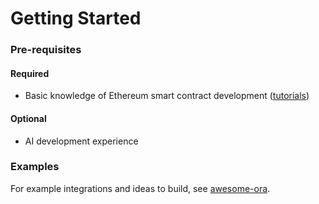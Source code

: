 # Getting Started

### Pre-requisites

#### Required

* Basic knowledge of Ethereum smart contract development ([tutorials](https://ethereum.org/en/developers/tutorials/))

#### Optional

* AI development experience

### Examples

For example integrations and ideas to build, see [awesome-ora](https://github.com/ora-io/awesome-ora#-ai-oracle-cle-ecosystem).
